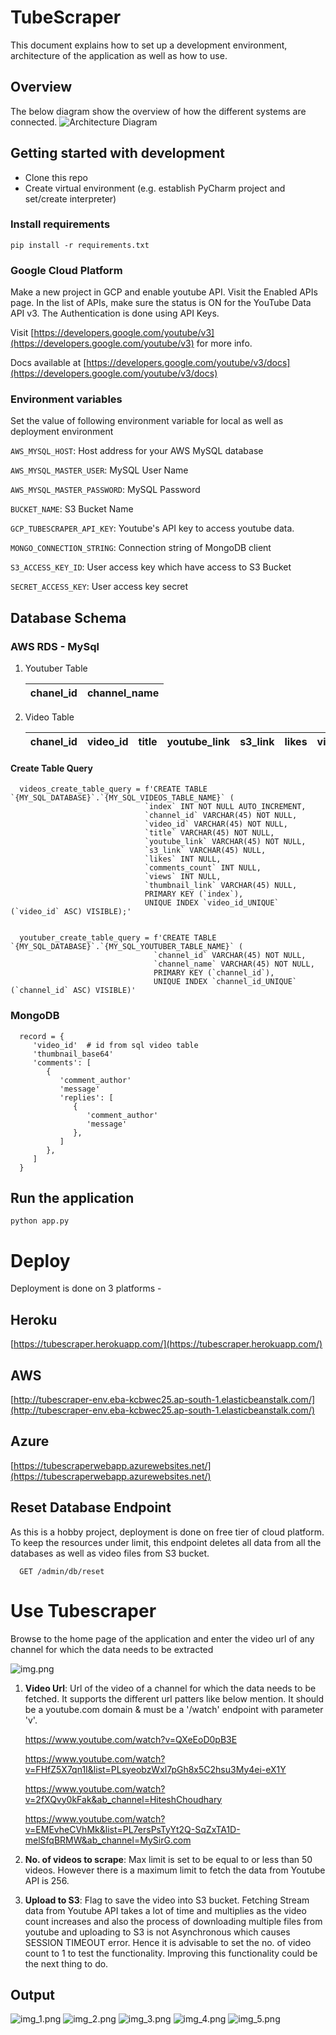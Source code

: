 # TubeScraper

This document explains how to set up a development environment, architecture of the application as well as how to use.

## Overview

The below diagram show the overview of how the different systems are connected.
![Architecture Diagram](ts.png)


## Getting started with development

- Clone this repo
- Create virtual environment (e.g. establish PyCharm project and set/create interpreter)

### Install requirements

    pip install -r requirements.txt

### Google Cloud Platform 

Make a new project in GCP and enable youtube API. Visit the Enabled APIs page. 
In the list of APIs, make sure the status is ON for the YouTube Data API v3.
The Authentication is done using API Keys.

Visit [https://developers.google.com/youtube/v3](https://developers.google.com/youtube/v3) for more info.

Docs available at [https://developers.google.com/youtube/v3/docs](https://developers.google.com/youtube/v3/docs)
### Environment variables

Set the value of following environment variable for local as well as deployment environment

`AWS_MYSQL_HOST`: Host address for your AWS MySQL database

`AWS_MYSQL_MASTER_USER`: MySQL User Name

`AWS_MYSQL_MASTER_PASSWORD`: MySQL Password

`BUCKET_NAME`: S3 Bucket Name

`GCP_TUBESCRAPER_API_KEY`: Youtube's API key to access youtube data.

`MONGO_CONNECTION_STRING`: Connection string of MongoDB client

`S3_ACCESS_KEY_ID`: User access key which have access to S3 Bucket 

`SECRET_ACCESS_KEY`: User access key secret

## Database Schema

### AWS RDS - MySql 

1. Youtuber Table 
   
   | chanel_id      | channel_name |
   | ----------- | ----------- |


2. Video Table

   | chanel_id   | video_id | title | youtube_link | s3_link | likes | video_id |comments_count | views | thumbnail_url |
   | ----------- | -------- | ----- | ------------ | ------- | ----- | -------- | ------------- | ----- | ------------- |

#### Create Table Query

      videos_create_table_query = f'CREATE TABLE `{MY_SQL_DATABASE}`.`{MY_SQL_VIDEOS_TABLE_NAME}` (
                                  `index` INT NOT NULL AUTO_INCREMENT,
                                  `channel_id` VARCHAR(45) NOT NULL,
                                  `video_id` VARCHAR(45) NOT NULL,
                                  `title` VARCHAR(45) NOT NULL,
                                  `youtube_link` VARCHAR(45) NOT NULL,
                                  `s3_link` VARCHAR(45) NULL,
                                  `likes` INT NULL,
                                  `comments_count` INT NULL,
                                  `views` INT NULL,
                                  `thumbnail_link` VARCHAR(45) NULL,
                                  PRIMARY KEY (`index`),
                                  UNIQUE INDEX `video_id_UNIQUE` (`video_id` ASC) VISIBLE);'
      
      
      youtuber_create_table_query = f'CREATE TABLE `{MY_SQL_DATABASE}`.`{MY_SQL_YOUTUBER_TABLE_NAME}` (
                                    `channel_id` VARCHAR(45) NOT NULL,
                                    `channel_name` VARCHAR(45) NOT NULL,
                                    PRIMARY KEY (`channel_id`),
                                    UNIQUE INDEX `channel_id_UNIQUE` (`channel_id` ASC) VISIBLE)'
### MongoDB
   
      record = {
         'video_id'  # id from sql video table
         'thumbnail_base64'
         'comments': [
            {
               'comment_author'
               'message'
               'replies': [
                  {
                     'comment_author'
                     'message'
                  },
               ]
            },
         ]
      }

## Run the application

    python app.py

# Deploy

Deployment is done on 3 platforms - 

## Heroku
   
[https://tubescraper.herokuapp.com/](https://tubescraper.herokuapp.com/)
    

## AWS
[http://tubescraper-env.eba-kcbwec25.ap-south-1.elasticbeanstalk.com/](http://tubescraper-env.eba-kcbwec25.ap-south-1.elasticbeanstalk.com/)
    

## Azure
[https://tubescraperwebapp.azurewebsites.net/](https://tubescraperwebapp.azurewebsites.net/)
    
## Reset Database Endpoint
As this is a hobby project, deployment is done on free tier of cloud platform. To keep the resources under limit,
this endpoint deletes all data from all the databases as well as video files from S3 bucket.

      GET /admin/db/reset


# Use Tubescraper

Browse to the home page of the application and enter the video url of any channel for which the data needs to be 
extracted

![img.png](img.png)


1. **Video Url**: Url of the video of a channel for which the data needs to be fetched. It supports the different url 
   patters like below mention. It should be a youtube.com domain & must be a '/watch' endpoint with parameter 'v'. 
       
       
      https://www.youtube.com/watch?v=QXeEoD0pB3E

      https://www.youtube.com/watch?v=FHfZ5X7qn1I&list=PLsyeobzWxl7pGh8x5C2hsu3My4ei-eX1Y

      https://www.youtube.com/watch?v=2fXQvy0kFak&ab_channel=HiteshChoudhary

      https://www.youtube.com/watch?v=EMEvheCVhMk&list=PL7ersPsTyYt2Q-SqZxTA1D-melSfqBRMW&ab_channel=MySirG.com


       
2. **No. of videos to scrape**: Max limit is set to be equal to or less than 50 videos. However there is a maximum limit to fetch 
the data from Youtube API is 256.
   

3. **Upload to S3**: Flag to save the video into S3 bucket. Fetching Stream data from Youtube API takes a lot of 
   time and multiplies as the video count increases and also the process of downloading multiple files from youtube and 
   uploading to S3 is not Asynchronous which causes SESSION TIMEOUT error. 
   Hence it is advisable to set the no. of video count to 1 to test the functionality. Improving this functionality 
   could be the next thing to do.
   

## Output 

![img_1.png](img_1.png)
![img_2.png](img_2.png)
![img_3.png](img_3.png)
![img_4.png](img_4.png)
![img_5.png](img_5.png)
